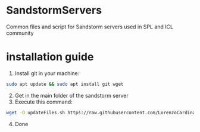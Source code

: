# SandstormServers
Common files and script for Sandstorm servers used in SPL and ICL community

# installation guide
1. Install git in your machine:
```sh
sudo apt update && sudo apt install git wget
```
2. Get in the main folder of the sandstorm server
3. Execute this command:
```sh
wget -O updateFiles.sh https://raw.githubusercontent.com/LorenzoCardinali/SandstormServers/main/updateFiles.sh && chmod +x updateFiles.sh && bash updateFiles.sh
```
4. Done
